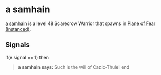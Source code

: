 # a samhain



[a samhain](/npc/72052) is a level 48 Scarecrow Warrior that spawns in [Plane of Fear (Instanced)](/zone/1072).



## Signals

if(e.signal == 1) then


>**a samhain says:** Such is the will of Cazic-Thule!
end
